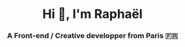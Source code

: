 <h1 align="center">Hi 👋, I'm Raphaël</h1>
<h3 align="center">A Front-end / Creative developper from Paris 🇫🇷</h3>
